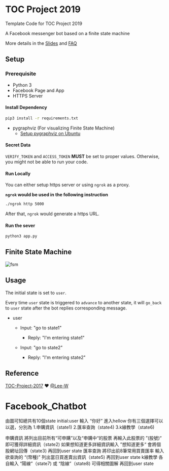 # TOC Project 2019

Template Code for TOC Project 2019

A Facebook messenger bot based on a finite state machine

More details in the [Slides](https://hackmd.io/p/SkpBR-Yam#/) and [FAQ](https://hackmd.io/s/B1Xw7E8kN)

## Setup

### Prerequisite
* Python 3
* Facebook Page and App
* HTTPS Server

#### Install Dependency
```sh
pip3 install -r requirements.txt
```

* pygraphviz (For visualizing Finite State Machine)
    * [Setup pygraphviz on Ubuntu](http://www.jianshu.com/p/a3da7ecc5303)

#### Secret Data

`VERIFY_TOKEN` and `ACCESS_TOKEN` **MUST** be set to proper values.
Otherwise, you might not be able to run your code.

#### Run Locally
You can either setup https server or using `ngrok` as a proxy.

**`ngrok` would be used in the following instruction**

```sh
./ngrok http 5000
```

After that, `ngrok` would generate a https URL.

#### Run the sever

```sh
python3 app.py
```

## Finite State Machine
![fsm](./img/show-fsm.png)

## Usage
The initial state is set to `user`.

Every time `user` state is triggered to `advance` to another state, it will `go_back` to `user` state after the bot replies corresponding message.

* user
	* Input: "go to state1"
		* Reply: "I'm entering state1"

	* Input: "go to state2"
		* Reply: "I'm entering state2"


## Reference
[TOC-Project-2017](https://github.com/Lee-W/TOC-Project-2017) ❤️ [@Lee-W](https://github.com/Lee-W)
# Facebook_Chatbot


由圖可知總共有10個state
initial:user
輸入
“你好”
進入hellow
你有三個選擇可以以選，分別為
1.申購資訊（state1)
2.匯率查詢（state4)
3.k線教學（state6)

申購資訊
	將列出目前所有“可申購”以及“申購中“的股票
	再輸入此股票的
	”(股號)“
	即可獲得詳細資訊（state2)
	如果想知道更多詳細資訊輸入
	”想知道更多“
	會將個股網址回傳（state3)
	再回到user state
匯率查詢
	將印出前8筆常用買賣匯率
	輸入欲查詢的
	“(幣種)”
	列出當日買進賣出資訊（state5)
	再回到user state
k線教學
	各自輸入
	“陽線”（state7)
	或
	“陰線”（state8)
	可得相關圖解
	再回到user state